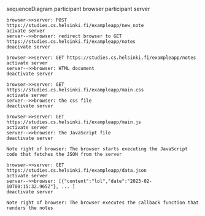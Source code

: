 sequenceDiagram
    participant browser
    participant server

    browser->>server: POST https://studies.cs.helsinki.fi/exampleapp/new_note
    acivate server
    server-->>browser: redirect browser to GET https://studies.cs.helsinki.fi/exampleapp/notes
    deacivate server

    browser->>server: GET https://studies.cs.helsinki.fi/exampleapp/notes
    activate server
    server-->>browser: HTML document
    deactivate server
    
    browser->>server: GET https://studies.cs.helsinki.fi/exampleapp/main.css
    activate server
    server-->>browser: the css file
    deactivate server

    browser->>server: GET https://studies.cs.helsinki.fi/exampleapp/main.js
    activate server
    server-->>browser: the JavaScript file
    deactivate server

    Note right of browser: The browser starts executing the JavaScript code that fetches the JSON from the server
    
    browser->>server: GET https://studies.cs.helsinki.fi/exampleapp/data.json
    activate server
    server-->>browser: [{"content":"lol","date":"2023-02-10T00:15:32.965Z"}, ... ]
    deactivate server    
    
    Note right of browser: The browser executes the callback function that renders the notes 
